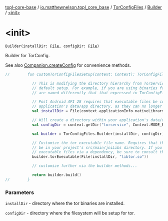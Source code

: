 [topl-core-base](../../../index.md) / [io.matthewnelson.topl_core_base](../../index.md) / [TorConfigFiles](../index.md) / [Builder](index.md) / [&lt;init&gt;](./-init-.md)

# &lt;init&gt;

`Builder(installDir: `[`File`](https://docs.oracle.com/javase/6/docs/api/java/io/File.html)`, configDir: `[`File`](https://docs.oracle.com/javase/6/docs/api/java/io/File.html)`)`

Builder for TorConfig.

See also [Companion.createConfig](../create-config.md) for convenience methods.

``` kotlin
//        fun customTorConfigFilesSetup(context: Context): TorConfigFiles {

            // This is modifying the directory hierarchy from TorService's
            // default setup. For example, if you are using binaries for Tor that
            // are named differently that that expressed in TorConfigFiles.createConfig()

            // Post Android API 28 requires that executable files be contained in your
            // application's data/app directory, as they can no longer execute from data/data.
            val installDir = File(context.applicationInfo.nativeLibraryDir)

            // Will create a directory within your application's data/data dir
            val configDir = context.getDir("torservice", Context.MODE_PRIVATE)

            val builder = TorConfigFiles.Builder(installDir, configDir)

            // Customize the tor executable file name. Requires that the executable file
            // be in your project's src/main/jniLibs directory. If you are getting your
            // executable files via a dependency, be sure to consult that Libraries documentation.
            builder.torExecutable(File(installDir, "libtor.so"))

            // customize further via the builder methods...

            return builder.build()
//        }
```

### Parameters

`installDir` - directory where the tor binaries are installed.

`configDir` - directory where the filesystem will be setup for tor.